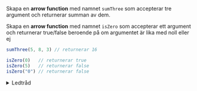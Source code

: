 Skapa en **arrow function** med namnet `sumThree` som accepterar tre argument och returnerar summan av dem.

Skapa en **arrow function** med namnet `isZero` som accepterar ett argument och returnerar true/false beroende på om argumentet är lika med noll eller ej

````javascript
sumThree(5, 8, 3) // returnerar 16
````

````javascript
isZero(0)   // returnerar true
isZero(5)   // returnerar false
isZero("0") // returnerar false
````

<details>
<summary>Ledtråd</summary>

### Traditionell funktion
````javascript 
function add100(a) {
  return a + 100
}
````

### Arrow funktion (två olika varianter)

````javascript
const add100 = (a) => {
  return a + 100
}
````

````javascript
const add100 = (a) => a + 100
````
</details>

